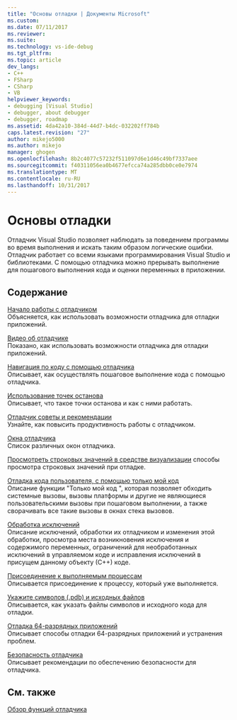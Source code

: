 ```yaml
---
title: "Основы отладки | Документы Microsoft"
ms.custom: 
ms.date: 07/11/2017
ms.reviewer: 
ms.suite: 
ms.technology: vs-ide-debug
ms.tgt_pltfrm: 
ms.topic: article
dev_langs:
- C++
- FSharp
- CSharp
- VB
helpviewer_keywords:
- debugging [Visual Studio]
- debugger, about debugger
- debugger, roadmap
ms.assetid: 4da42a10-384d-44d7-b4dc-032202ff784b
caps.latest.revision: "27"
author: mikejo5000
ms.author: mikejo
manager: ghogen
ms.openlocfilehash: 8b2c4077c57232f511097d6e1d46c49bf7337aee
ms.sourcegitcommit: f40311056ea0b4677efcca74a285dbb0ce0e7974
ms.translationtype: MT
ms.contentlocale: ru-RU
ms.lasthandoff: 10/31/2017
---
```

# <a name="debugger-basics"></a>Основы отладки
Отладчик Visual Studio позволяет наблюдать за поведением программы во время выполнения и искать таким образом логические ошибки. Отладчик работает со всеми языками программирования Visual Studio и библиотеками. С помощью отладчика можно прерывать выполнение для пошагового выполнения кода и оценки переменных в приложении.  
  
## <a name="in-this-section"></a>Содержание  
 [Начало работы с отладчиком](../debugger/getting-started-with-the-debugger.md)  
 Объясняется, как использовать возможности отладчика для отладки приложений.  

 [Видео об отладчике](../debugger/getting-started-with-the-debugger.md#video)  
 Показано, как использовать возможности отладчика для отладки приложений.
  
 [Навигация по коду с помощью отладчика](../debugger/navigating-through-code-with-the-debugger.md)  
 Описывает, как осуществлять пошаговое выполнение кода с помощью отладчика.  
  
 [Использование точек останова](../debugger/using-breakpoints.md)  
 Описывает, что такое точки останова и как с ними работать.  

 [Отладчик советы и рекомендации](../debugger/debugger-tips-and-tricks.md)  
 Узнайте, как повысить продуктивность работы с отладчиком. 

 [Окна отладчика](../debugger/debugger-windows.md)  
 Список различных окон отладчика.

 [Просмотреть строковых значений в средстве визуализации](string-visualizer-dialog-box.md) способы просмотра строковых значений при отладке.
  
 [Отладка кода пользователя, с помощью только мой код](../debugger/just-my-code.md)  
 Описание функции "Только мой код ", которая позволяет обходить системные вызовы, вызовы платформы и другие не являющиеся пользовательскими вызовы при пошаговом выполнении, а также сворачивать все такие вызовы в окнах стека вызовов.  
  
 [Обработка исключений](../debugger/managing-exceptions-with-the-debugger.md)  
 Описание исключений, обработки их отладчиком и изменения этой обработки, просмотра места возникновения исключения и содержимого переменных, ограничений для необработанных исключений в управляемом коде и исправления исключений в присущем данному объекту (С++) коде.  
  
 [Присоединение к выполняемым процессам](../debugger/attach-to-running-processes-with-the-visual-studio-debugger.md)  
 Описывается присоединение к процессу, который уже выполняется.  
  
 [Укажите символов (.pdb) и исходных файлов](../debugger/specify-symbol-dot-pdb-and-source-files-in-the-visual-studio-debugger.md)  
 Описывается, как указать файлы символов и исходного кода для отладки.  
  
 [Отладка 64-разрядных приложений](../debugger/debug-64-bit-applications.md)  
 Описывает способы отладки 64-разрядных приложений и устранения проблем.  
  
 [Безопасность отладчика](../debugger/debugger-security.md)  
 Описывает рекомендации по обеспечению безопасности для отладчика.  
  
## <a name="see-also"></a>См. также  
 [Обзор функций отладчика](../debugger/debugger-feature-tour.md)